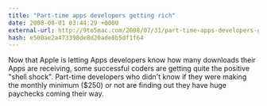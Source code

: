 ```yaml
---
title: "Part-time apps developers getting rich"
date: 2008-08-01 03:44:29 +0000
external-url: http://9to5mac.com/2008/07/31/part-time-apps-developers-getting-rich/
hash: e500ae2a473398de8d20ade8b5df1f64
---
```


Now that Apple is letting Apps developers know how many downloads their Apps are receiving, some successful coders are getting quite the positive "shell shock". Part-time developers who didn't know if they were making the monthly minimum ($250) or not are finding out they have huge paychecks coming their way.
